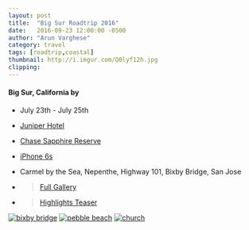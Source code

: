 ```yaml
---
layout: post
title:  "Big Sur Roadtrip 2016"
date:   2016-09-23 12:00:00 -0500
author: "Arun Varghese"
category: travel
tags: [roadtrip,coastal]
thumbnail: http://i.imgur.com/Q0lyf12h.jpg
clipping: 
---
```


#### Big Sur, California by <i class="fa fa-fw fa-plane"></i> <i class="fa fa-fw fa-car"></i> 
+ <i class="fa fa-fw fa-calendar"></i> July 23th - July 25th
+ <i class="fa fa-fw fa-bed"></i> [Juniper Hotel](http://curiocollection3.hilton.com/en/hotels/california/juniper-hotel-cupertino-curio-collection-by-hilton-SJCCCQQ/index.html)
+ <i class="fa fa-fw fa-credit-card"></i> [Chase Sapphire Reserve](https://www.chase.com/card-benefits/sapphirereserve/rewards)
+ <i class="fa fa-fw fa-camera"></i> [iPhone 6s](http://www.apple.com/shop/buy-iphone/iphone6s)
+ <i class="fa fa-fw fa-map-marker"></i> Carmel by the Sea, Nepenthe, Highway 101, Bixby Bridge, San Jose  

+ > [Full Gallery](http://imgur.com/a/V3P0z)  
+ > [Highlights Teaser](https://www.instagram.com/p/BKzCqq2ghJi/?taken-by=var_arun)  

<div class="img-container">
	<a target="_blank" href="http://i.imgur.com/Q0lyf12"><img class="img-travel" src="http://i.imgur.com/Q0lyf12h.jpg" alt
	="bixby bridge"/></a>
	<a target="_blank" href="http://i.imgur.com/syUp4HV"><img class="img-travel" src="http://i.imgur.com/syUp4HVh.jpg" alt
	="pebble beach"/></a>
	<a target="_blank" href="http://i.imgur.com/VCDXWa5"><img class="img-travel" src="http://i.imgur.com/VCDXWa5h.jpg" alt
	="church"/></a>
</div>
